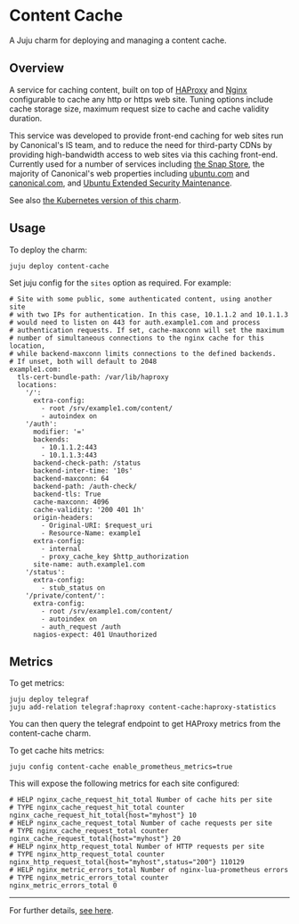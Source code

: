 # Content Cache

A Juju charm for deploying and managing a content cache.

## Overview

A service for caching content, built on top of [HAProxy](https://www.haproxy.com/) and [Nginx](https://www.nginx.com/)
configurable to cache any http or https web site. Tuning options include
cache storage size, maximum request size to cache and cache validity duration.

This service was developed to provide front-end caching for web sites run by
Canonical's IS team, and to reduce the need for third-party CDNs by providing
high-bandwidth access to web sites via this caching front-end. Currently used
for a number of services including [the Snap Store](https://snapcraft.io/store),
the majority of Canonical's web properties including [ubuntu.com](https://ubuntu.com) and
[canonical.com](https://canonical.com), and [Ubuntu Extended Security Maintenance](https://ubuntu.com/security/esm).

See also [the Kubernetes version of this charm](https://charmhub.io/content-cache-k8s).

## Usage

To deploy the charm:

    juju deploy content-cache

Set juju config for the `sites` option as required. For example:

    # Site with some public, some authenticated content, using another site
    # with two IPs for authentication. In this case, 10.1.1.2 and 10.1.1.3
    # would need to listen on 443 for auth.example1.com and process
    # authentication requests. If set, cache-maxconn will set the maximum
    # number of simultaneous connections to the nginx cache for this location,
    # while backend-maxconn limits connections to the defined backends.
    # If unset, both will default to 2048
    example1.com:
      tls-cert-bundle-path: /var/lib/haproxy
      locations:
        '/':
          extra-config:
            - root /srv/example1.com/content/
            - autoindex on
        '/auth':
          modifier: '='
          backends:
            - 10.1.1.2:443
            - 10.1.1.3:443
          backend-check-path: /status
          backend-inter-time: '10s'
          backend-maxconn: 64
          backend-path: /auth-check/
          backend-tls: True
          cache-maxconn: 4096
          cache-validity: '200 401 1h'
          origin-headers:
            - Original-URI: $request_uri
            - Resource-Name: example1
          extra-config:
            - internal
            - proxy_cache_key $http_authorization
          site-name: auth.example1.com
        '/status':
          extra-config:
            - stub_status on
        '/private/content/':
          extra-config:
            - root /srv/example1.com/content/
            - autoindex on
            - auth_request /auth
          nagios-expect: 401 Unauthorized

## Metrics

To get metrics:

    juju deploy telegraf
    juju add-relation telegraf:haproxy content-cache:haproxy-statistics

You can then query the telegraf endpoint to get HAProxy metrics from the
content-cache charm.

To get cache hits metrics:

    juju config content-cache enable_prometheus_metrics=true

This will expose the following metrics for each site configured:

    # HELP nginx_cache_request_hit_total Number of cache hits per site
    # TYPE nginx_cache_request_hit_total counter
    nginx_cache_request_hit_total{host="myhost"} 10
    # HELP nginx_cache_request_total Number of cache requests per site 
    # TYPE nginx_cache_request_total counter                           
    nginx_cache_request_total{host="myhost"} 20
    # HELP nginx_http_request_total Number of HTTP requests per site
    # TYPE nginx_http_request_total counter
    nginx_http_request_total{host="myhost",status="200"} 110129
    # HELP nginx_metric_errors_total Number of nginx-lua-prometheus errors
    # TYPE nginx_metric_errors_total counter
    nginx_metric_errors_total 0

---

For further details, [see here](https://charmhub.io/content-cache/docs).
